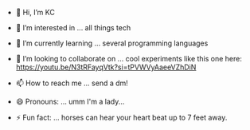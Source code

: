 - 👋 Hi, I’m KC
- 👀 I’m interested in ... all things tech 
- 🌱 I’m currently learning ... several programming languages
- 💞️ I’m looking to collaborate on ... cool experiments like this one here: https://youtu.be/N3tRFayqVtk?si=tPVWVyAaeeVZhDiN

- 📫 How to reach me ... send a dm!
- 😄 Pronouns: ... umm I'm a lady...
- ⚡ Fun fact: ... horses can hear your heart beat up to 7 feet away. 

<!---
cts153/cts153 is a ✨ special ✨ repository because its `README.md` (this file) appears on your GitHub profile.
You can click the Preview link to take a look at your changes.
--->
